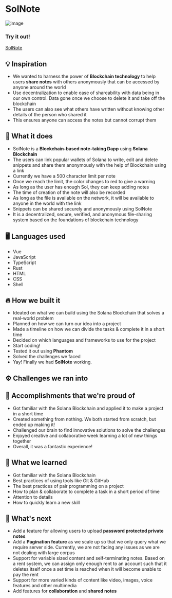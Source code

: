 # SolNote
![image](https://user-images.githubusercontent.com/62856848/191882587-90dfed26-77fa-4a4a-87c2-4644d941853b.png)
### Try it out!
[SolNote](https://solnote.netlify.app/#/)

## 💡 Inspiration
- We wanted to harness the power of **Blockchain technology** to help users **share notes** with others anonymously that can be accessed by anyone around the world
- Use decentralization to enable ease of shareability with data being in our own control. Data gone once we choose to delete it and take off the blockchain
- The users can also see what others have written without knowing other details of the person who shared it
- This ensures anyone can access the notes but cannot corrupt them

## 📝 What it does
- SolNote is a **Blockchain-based note-taking Dapp** using **Solana Blockchain**
- The users can link popular wallets of Solana to write, edit and delete snippets and share them anonymously with the help of Blockchain using a link
- Currently we have a 500 character limit per note
- Once we reach the limit, the color changes to red to give a warning
- As long as the user has enough Sol, they can keep adding notes
- The time of creation of the note will also be recorded
- As long as the file is available on the network, it will be available to anyone in the world with the link
- Snippets can be shared securely and anonymously using SolNote
- It is a decentralized, secure, verified, and anonymous file-sharing system based on the foundations of blockchain technology

## 🖥️ Languages used
- Vue
- JavaScript
- TypeScript
- Rust
- HTML
- CSS
- Shell

## 🔥 How we built it
- Ideated on what we can build using the Solana Blockchain that solves a real-world problem
- Planned on how we can turn our idea into a project
- Made a timeline on how we can divide the tasks & complete it in a short time
- Decided on which languages and frameworks to use for the project
- Start coding!
- Tested it out using **Phantom**
- Solved the challenges we faced
- Yay! Finally we had **SolNote** working.

## ⚙️ Challenges we ran into

## 🏅 Accomplishments that we're proud of
- Got familiar with the Solana Blockchain and applied it to make a project in a short time
- Created something from nothing. We both started from scratch, but ended up making it!
- Challenged our brain to find innovative solutions to solve the challenges
- Enjoyed creative and collaborative week learning a lot of new things together
- Overall, it was a fantastic experience!

## 📖 What we learned
- Got familiar with the Solana Blockchain
- Best practices of using tools like Git & GitHub
- The best practices of pair programming on a project
- How to plan & collaborate to complete a task in a short period of time
- Attention to details
- How to quickly learn a new skill

## 📌 What's next
- Add a feature for allowing users to upload **password protected private notes**
- Add a **Pagination feature** as we scale up so that we only query what we require server side. Currently, we are not facing any issues as we are not dealing with large corpus
- Support for variable sized content and self-terminating notes. Based on a rent system, we can assign only enough rent to an account such that it deletes itself once a set time is reached when it will become unable to pay the rent
- Support for more varied kinds of content like video, images, voice features and other multimedia
- Add features for **collaboration** and **shared notes**
